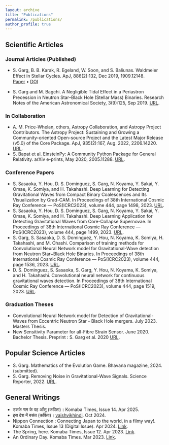 ```yaml
---
layout: archive
title: "Publications"
permalink: /publications/
author_profile: true
---
```


## Scientific Articles

<!-- #### Journal Articles (Preprint) -->

### Journal Articles (Published)

- S. Garg, B. B. Karak, R. Egeland, W. Soon, and S. Baliunas. Waldmeier Eﬀect in Stellar Cycles. ApJ, 886(2):132, Dec 2019, 1909.12148.
<br/>[Paper](https://doi.org/10.3847/1538-4357/ab4a17)
• [DOI](https://doi.org/10.3847/1538-4357/ab4a17)

- S. Garg and M. Bagchi. A Negligible Tidal Eﬀect in a Periastron Precession in Neutron Star–Black Hole (Stellar Mass) Binaries. Research Notes of the American Astronomical Society, 3(9):125, Sep 2019. [URL](https://doi.org/10.3847/2515-5172/ab3fa).

### In Collaboration

- A. M. Price-Whelan, others, Astropy Collaboration, and Astropy Project Contributors. The Astropy Project: Sustaining and Growing a Community-oriented Open-source Project and the Latest Major Release (v5.0) of the Core Package. ApJ, 935(2):167, Aug. 2022, 2206.14220. [URL](https://doi.org/10.3847/1538-4357/ac7c74).
- S. Bapat et al. EinsteinPy: A Community Python Package for General Relativity. arXiv e-prints, May 2020, 2005.11288. [URL](https://arxiv.org/abs/2005.11288).

### Conference Papers

- S. Sasaoka, Y. Hou, D. S. Dominguez, S. Garg, N. Koyama, Y. Sakai, Y. Omae, K. Somiya, and H. Takahashi. Deep Learning for Detecting Gravitational Waves from Compact Binary Coalescences and Its Visualization by Grad-CAM. In Proceedings of 38th International Cosmic Ray Conference — PoS(ICRC2023), volume 444, page 1498, 2023. [URL](https://doi.org/10.22323/1.444.1498).
- S. Sasaoka, Y. Hou, D. S. Dominguez, S. Garg, N. Koyama, Y. Sakai, Y. Omae, K. Somiya, and H. Takahashi. Deep Learning Application for Detecting Gravitational Waves from Core-Collapse Supernovae. In Proceedings of 38th International Cosmic Ray Conference — PoS(ICRC2023), volume 444, page 1499, 2023. [URL](https://doi.org/10.22323/1.444.1499).
- S. Garg, S. Sasaoka, D. S. Dominguez, Y. Hou, N. Koyama, K. Somiya, H. Takahashi, and M. Ohashi. Comparison of training methods for Convolutional Neural Network model for Gravitational-Wave detection from Neutron Star−Black Hole Binaries. In Proceedings of 38th International Cosmic Ray Conference — PoS(ICRC2023), volume 444, page 1536, 2023. [URL](https://doi.org/10.22323/1.444.1536).
- D. S. Dominguez, S. Sasaoka, S. Garg, Y. Hou, N. Koyama, K. Somiya, and H. Takahashi. Convolutional neural network for continuous gravitational waves detection. In Proceedings of 38th International Cosmic Ray Conference — PoS(ICRC2023), volume 444, page 1519, 2023. [URL](https://doi.org/10.22323/1.444.1519).

### Graduation Theses

- Convolutional Neural Network model for Detection of Gravitational-Waves from Eccentric Neutron Star - Black Hole mergers. July 2023. Masters Thesis.
- New Sensitivity Parameter for all-Fibre Strain Sensor. June 2020. Bachelor Thesis. Preprint : S. Garg et al. 2020 [URL](http://dx.doi.org/10.13140/RG.2.2.31106.20166).


## Popular Science Articles

- S. Garg. Mathematics of the Evolution Game. Bhavana magazine, 2024. (submitted).
- S. Garg. Removing Noise in Gravitational-Wave Signals. Science Reporter, 2022. [URL](http://nopr.niscpr.res.in/handle/123456789/61105).



## General Writings

- उसके श्रम के वह आँसू (कविता)। Komaba Times, Issue 14. Apr 2025. 
- इस देश में बसंत (कविता)। [vaishvikhindi](https://vaishvikhindi.com/posts/5620). Oct 2024.
- Nippon Connection : Connecting Japan to the world, in a filmy way!. Komaba Times, Issue 13 (Digital Issue). Apr 2024. [Link](https://online.fliphtml5.com/parat/aehs/#p=1).
- The Spring, here. Komaba Times, Issue 12. Apr 2023. [Link](https://www.komabatimes.com/post/the-spring-here).
- An Ordinary Day. Komaba Times. Mar 2023. [Link](https://www.komabatimes.com/post/an-ordinary-day).



<!--
{% if author.googlescholar %}
  You can also find my articles on <u><a href="{{author.googlescholar}}">my Google Scholar profile</a>.</u>
{% endif %}

{% include base_path %}

{% for post in site.publications reversed %}
  {% include archive-single.html %}
{% endfor %}
-->
